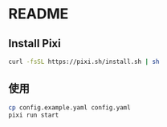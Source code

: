 # README

## Install Pixi

```bash
curl -fsSL https://pixi.sh/install.sh | sh
```

## 使用

```bash
cp config.example.yaml config.yaml
pixi run start
```
